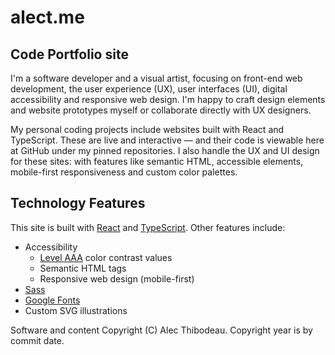 # alect.me

## Code Portfolio site

I'm a software developer and a visual artist, focusing on front-end web development, the user experience (UX), user interfaces (UI), digital accessibility and responsive web design. I'm happy to craft design elements and website prototypes myself or collaborate directly with UX designers.

My personal coding projects include websites built with React and TypeScript. These are live and interactive — and their code is viewable here at GitHub under my pinned repositories. I also handle the UX and UI design for these sites: with features like semantic HTML, accessible elements, mobile-first responsiveness and custom color palettes.

## Technology Features

This site is built with [React](https://reactjs.org/) and [TypeScript](https://www.typescriptlang.org/). Other features include:
- Accessibility
  - [Level AAA](https://www.w3.org/WAI/WCAG2AAA-Conformance) color contrast values
  - Semantic HTML tags
  - Responsive web design (mobile-first)
- [Sass](https://sass-lang.com)
- [Google Fonts](https://fonts.google.com)
- Custom SVG illustrations

Software and content Copyright (C) Alec Thibodeau. Copyright year is by commit date.
